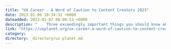 ```yaml
---
title: "UX Career - A Word of Caution to Content Creators 2023"
date: 2023-01-06 10:34:31 +0000
dateadded: 2023-01-07 00:00:53 +0000
description: "    Three exceedingly important things you should know about content creation in 2023.  Continue reading on UX Planet »  "
link: "https://uxplanet.org/ux-career-a-word-of-caution-to-content-creators-2023-df25677a311c?source=rss----819cc2aaeee0---4"
category:
directory: _directory/ux-planet.md
---
```

